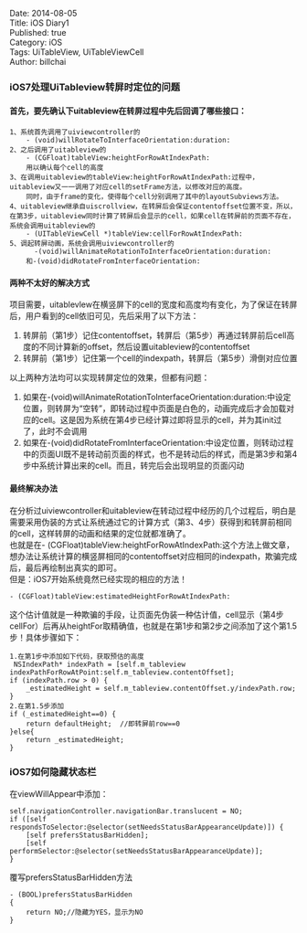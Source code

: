 Date: 2014-08-05  
Title: iOS Diary1   
Published: true  
Category: iOS  
Tags: UiTableView, UiTableViewCell    
Author: billchai  

### iOS7处理UiTableview转屏时定位的问题
#### 首先，要先确认下uitableview在转屏过程中先后回调了哪些接口：    

	1、系统首先调用了uiviewcontroller的
		- (void)willRotateToInterfaceOrientation:duration:
	2、之后调用了uitableview的
		- (CGFloat)tableView:heightForRowAtIndexPath:
		用以确认每个cell的高度
	3、在调用uitableview的tableView:heightForRowAtIndexPath:过程中，uitableview又一一调用了对应cell的setFrame方法，以修改对应的高度。
		同时，由于frame的变化，使得每个cell分别调用了其中的layoutSubviews方法。
	4、uitableview继承自uiscrollview，在转屏后会保证contentoffset位置不变，所以，在第3步，uitableview同时计算了转屏后会显示的cell，如果cell在转屏前的页面不存在，系统会调用uitableview的
		- (UITableViewCell *)tableView:cellForRowAtIndexPath:
	5、调起转屏动画，系统会调用uiviewcontroller的
		  -(void)willAnimateRotationToInterfaceOrientation:duration:
		和-(void)didRotateFromInterfaceOrientation:
#### 两种不太好的解决方式
项目需要，uitablevlew在横竖屏下的cell的宽度和高度均有变化，为了保证在转屏后，用户看到的cell依旧可见，先后采用了以下方法：  
	  
1. 转屏前（第1步）记住contentoffset，转屏后（第5步）再通过转屏前后cell高度的不同计算新的offset，然后设置uitableview的contentoffset
2. 转屏前（第1步）记住第一个cell的indexpath，转屏后（第5步）滑倒对应位置  

以上两种方法均可以实现转屏定位的效果，但都有问题：  
  
1. 如果在-(void)willAnimateRotationToInterfaceOrientation:duration:中设定位置，则转屏为“空转”，即转动过程中页面是白色的，动画完成后才会加载对应的cell。这是因为系统在第4步已经计算过即将显示的cell，并为其init过了，此时不会调用  
2. 如果在-(void)didRotateFromInterfaceOrientation:中设定位置，则转动过程中的页面UI既不是转动前页面的样式，也不是转动后的样式，而是第3步和第4步中系统计算出来的cell。而且，转完后会出现明显的页面闪动  
  
#### 最终解决办法 
在分析过uiviewcontroller和uitableview在转动过程中经历的几个过程后，明白是需要采用伪装的方式让系统通过它的计算方式（第3、4步）获得到和转屏前相同的cell，这样转屏的动画和结果的定位就都准确了。  
也就是在- (CGFloat)tableView:heightForRowAtIndexPath:这个方法上做文章，想办法让系统计算的横竖屏相同的contentoffset对应相同的indexpath，欺骗完成后，最后再绘制出真实的即可。  
但是：iOS7开始系统竟然已经实现的相应的方法！  

	- (CGFloat)tableView:estimatedHeightForRowAtIndexPath:
这个估计值就是一种欺骗的手段，让页面先伪装一种估计值，cell显示（第4步cellFor）后再从heightFor取精确值，也就是在第1步和第2步之间添加了这个第1.5步！具体步骤如下：  
  
	1.在第1步中添加如下代码，获取预估的高度
	 NSIndexPath* indexPath = [self.m_tableview indexPathForRowAtPoint:self.m_tableview.contentOffset];
    if (indexPath.row > 0) {
        _estimatedHeight = self.m_tableview.contentOffset.y/indexPath.row;
    }
    2.在第1.5步添加
    if (_estimatedHeight==0) {
        return defaultHeight;  //即转屏前row==0
    }else{
        return _estimatedHeight;
    }
### iOS7如何隐藏状态栏 
在viewWillAppear中添加：  
 
	self.navigationController.navigationBar.translucent = NO;
	if ([self respondsToSelector:@selector(setNeedsStatusBarAppearanceUpdate)]) {
		[self prefersStatusBarHidden];
		[self performSelector:@selector(setNeedsStatusBarAppearanceUpdate)];
	}

覆写prefersStatusBarHidden方法  

	- (BOOL)prefersStatusBarHidden
	{
    	return NO;//隐藏为YES，显示为NO
	}